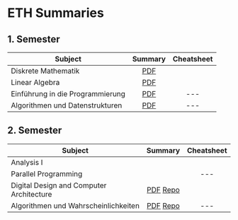 # ETH Summaries

## 1. Semester

Subject | Summary | Cheatsheet
------ | :------: | :------:
Diskrete Mathematik | [PDF](/Summaries/DiskMat-Summary.pdf) |
Linear Algebra | [PDF](/Summaries/LinAlg-Summary.pdf) |
Einführung in die Programmierung | [PDF](/Summaries/EProg-Summary.pdf) | ---
Algorithmen und Datenstrukturen | [PDF](/Summaries/AnD-Summary.pdf) | ---

## 2. Semester

Subject | Summary | Cheatsheet
------ | :------: | :------:
Analysis I | |
Parallel Programming | | ---
Digital Design and Computer Architecture | [PDF](https://github.com/DannyCamenisch/digitech_summary/releases/latest/download/digitech_summary.pdf) [Repo](https://github.com/DannyCamenisch/digitech_summary) |
Algorithmen und Wahrscheinlichkeiten | [PDF](https://github.com/DannyCamenisch/anw_summary/releases/latest/download/anw_summary.pdf) [Repo](https://github.com/DannyCamenisch/anw_summary) | ---

